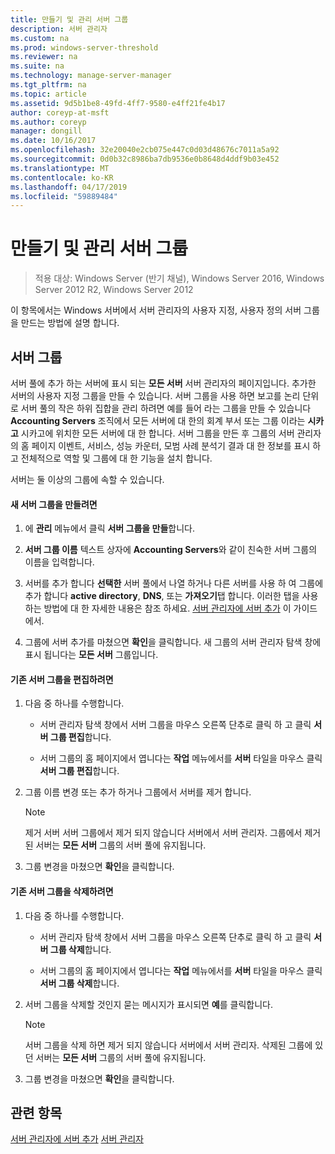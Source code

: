 ```yaml
---
title: 만들기 및 관리 서버 그룹
description: 서버 관리자
ms.custom: na
ms.prod: windows-server-threshold
ms.reviewer: na
ms.suite: na
ms.technology: manage-server-manager
ms.tgt_pltfrm: na
ms.topic: article
ms.assetid: 9d5b1be8-49fd-4ff7-9580-e4ff21fe4b17
author: coreyp-at-msft
ms.author: coreyp
manager: dongill
ms.date: 10/16/2017
ms.openlocfilehash: 32e20040e2cb075e447c0d03d48676c7011a5a92
ms.sourcegitcommit: 0d0b32c8986ba7db9536e0b8648d4ddf9b03e452
ms.translationtype: MT
ms.contentlocale: ko-KR
ms.lasthandoff: 04/17/2019
ms.locfileid: "59889484"
---
```

# <a name="create-and-manage-server-groups"></a>만들기 및 관리 서버 그룹

>적용 대상: Windows Server (반기 채널), Windows Server 2016, Windows Server 2012 R2, Windows Server 2012

이 항목에서는 Windows 서버에서 서버 관리자의 사용자 지정, 사용자 정의 서버 그룹을 만드는 방법에 설명 합니다.

## <a name="BKMK_groups"></a>서버 그룹
서버 풀에 추가 하는 서버에 표시 되는 **모든 서버** 서버 관리자의 페이지입니다. 추가한 서버의 사용자 지정 그룹을 만들 수 있습니다. 서버 그룹을 사용 하면 보고를 논리 단위로 서버 풀의 작은 하위 집합을 관리 하려면 예를 들어 라는 그룹을 만들 수 있습니다 **Accounting Servers** 조직에서 모든 서버에 대 한의 회계 부서 또는 그룹 이라는 **시카고** 시카고에 위치한 모든 서버에 대 한 합니다. 서버 그룹을 만든 후 그룹의 서버 관리자의 홈 페이지 이벤트, 서비스, 성능 카운터, 모범 사례 분석기 결과 대 한 정보를 표시 하 고 전체적으로 역할 및 그룹에 대 한 기능을 설치 합니다.

서버는 둘 이상의 그룹에 속할 수 있습니다.

#### <a name="to-create-a-new-server-group"></a>새 서버 그룹을 만들려면

1.  에 **관리** 메뉴에서 클릭 **서버 그룹을 만들**합니다.

2.  **서버 그룹 이름** 텍스트 상자에 **Accounting Servers**와 같이 친숙한 서버 그룹의 이름을 입력합니다.

3.  서버를 추가 합니다 **선택한** 서버 풀에서 나열 하거나 다른 서버를 사용 하 여 그룹에 추가 합니다 **active directory**, **DNS**, 또는 **가져오기**탭 합니다. 이러한 탭을 사용 하는 방법에 대 한 자세한 내용은 참조 하세요. [서버 관리자에 서버 추가](add-servers-to-server-manager.md) 이 가이드에서.

4.  그룹에 서버 추가를 마쳤으면 **확인**을 클릭합니다. 새 그룹의 서버 관리자 탐색 창에 표시 됩니다는 **모든 서버** 그룹입니다.

#### <a name="to-edit-an-existing-server-group"></a>기존 서버 그룹을 편집하려면

1.  다음 중 하나를 수행합니다.

    -   서버 관리자 탐색 창에서 서버 그룹을 마우스 오른쪽 단추로 클릭 하 고 클릭 **서버 그룹 편집**합니다.

    -   서버 그룹의 홈 페이지에서 엽니다는 **작업** 메뉴에서를 **서버** 타일을 마우스 클릭 **서버 그룹 편집**합니다.

2.  그룹 이름 변경 또는 추가 하거나 그룹에서 서버를 제거 합니다.

    > [!NOTE]
    > 제거 서버 서버 그룹에서 제거 되지 않습니다 서버에서 서버 관리자. 그룹에서 제거된 서버는 **모든 서버** 그룹의 서버 풀에 유지됩니다.

3.  그룹 변경을 마쳤으면 **확인**을 클릭합니다.

#### <a name="to-delete-an-existing-server-group"></a>기존 서버 그룹을 삭제하려면

1.  다음 중 하나를 수행합니다.

    -   서버 관리자 탐색 창에서 서버 그룹을 마우스 오른쪽 단추로 클릭 하 고 클릭 **서버 그룹 삭제**합니다.

    -   서버 그룹의 홈 페이지에서 엽니다는 **작업** 메뉴에서를 **서버** 타일을 마우스 클릭 **서버 그룹 삭제**합니다.

2.  서버 그룹을 삭제할 것인지 묻는 메시지가 표시되면 **예**를 클릭합니다.

    > [!NOTE]
    > 서버 그룹을 삭제 하면 제거 되지 않습니다 서버에서 서버 관리자. 삭제된 그룹에 있던 서버는 **모든 서버** 그룹의 서버 풀에 유지됩니다.

3.  그룹 변경을 마쳤으면 **확인**을 클릭합니다.

## <a name="see-also"></a>관련 항목
[서버 관리자에 서버 추가](add-servers-to-server-manager.md)
[서버 관리자](server-manager.md)



